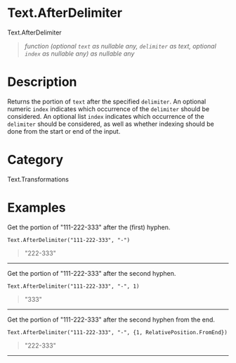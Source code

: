# Text.AfterDelimiter
Text.AfterDelimiter
> _function (optional <code>text</code> as nullable any, <code>delimiter</code> as text, optional <code>index</code> as nullable any) as nullable any_

# Description 
Returns the portion of <code>text</code> after the specified <code>delimiter</code>.
    An optional numeric <code>index</code> indicates which occurrence of the <code>delimiter</code> should be considered.
    An optional list <code>index</code> indicates which occurrence of the <code>delimiter</code> should be considered, as well as whether indexing should be done from the start or end of the input.
# Category 
Text.Transformations
# Examples 
Get the portion of "111-222-333" after the (first) hyphen.
```
Text.AfterDelimiter("111-222-333", "-")
```
> "222-333"
***
Get the portion of "111-222-333" after the second hyphen.
```
Text.AfterDelimiter("111-222-333", "-", 1)
```
> "333"
***
Get the portion of "111-222-333" after the second hyphen from the end.
```
Text.AfterDelimiter("111-222-333", "-", {1, RelativePosition.FromEnd})
```
> "222-333"
***
